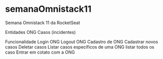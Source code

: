# semanaOmnistack11
Semana Omnistack 11 da RocketSeat

Entidades
 ONG
 Casos (incidentes)

Funcionalidade
 Login ONG
 Logout ONG
 Cadastro de ONG
 Cadastrar novos casos
 Deletar casos
 Listar casos específicos de uma ONG
 listar todos os caso
 Entrar em cotato com a ONG